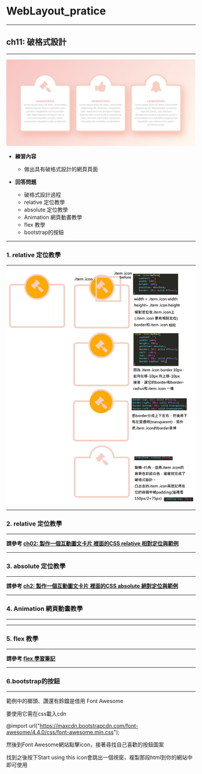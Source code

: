 # WebLayout_pratice

***
## ch11: 破格式設計
***

![image](https://github.com/JohnnyOfSnow/WebLayout_pratice/blob/master/ch12/image/ch12demo.jpg)

* **練習內容**
  * 做出具有破格式設計的網頁頁面

* **回答問題**
  * 破格式設計過程
  * relative 定位教學
  * absolute 定位教學
  * Animation 網頁動畫教學
  * flex 教學
  * bootstrap的按鈕

***
### 1. relative 定位教學
***

![image](https://github.com/JohnnyOfSnow/WebLayout_pratice/blob/master/ch12/image/progress.jpg)

***
### 2. relative 定位教學
***

**請參考 [ch02: 製作一個互動圖文卡片 裡面的CSS relative 相對定位與範例](https://github.com/JohnnyOfSnow/WebLayout_pratice/tree/master/ch02)**

***
### 3. absolute 定位教學
***

**請參考 [ch2: 製作一個互動圖文卡片 裡面的CSS absolute 絕對定位與範例](https://github.com/JohnnyOfSnow/WebLayout_pratice/tree/master/ch02)**

***
### 4. Animation 網頁動畫教學
***

***
### 5. flex 教學
***

**請參考 [flex 學習筆記](https://github.com/JohnnyOfSnow/WebLayout_pratice/tree/master/flex)**

***
### 6.bootstrap的按鈕
***

範例中的榔頭、讚還有鈴鐺是借用 Font Awesome

要使用它需在css載入cdn

@import url("https://maxcdn.bootstrapcdn.com/font-awesome/4.4.0/css/font-awesome.min.css");

然後到Font Awesome網站點擊icon，接著尋找自己喜歡的按鈕圖案

找到之後按下Start using this icon會跳出一個視窗，複製那段html到你的網站中即可使用

